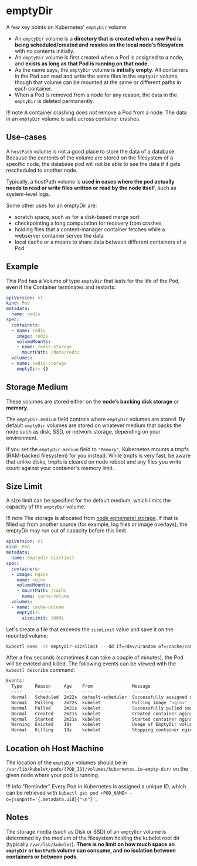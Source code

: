 # emptyDir

A few key points on Kubernetes' `emptyDir` volume:

- An `emptyDir` volume is a **directory that is created when a new Pod is being scheduled/created and resides on the local node’s filesystem** with no contents initially.
- An `emptyDir` volume is first created when a Pod is assigned to a node, and **exists as long as that Pod is running on that node**.
- As the name says, the `emptyDir` volume is **initially empty**. All containers in the Pod can read and write the same files in the `emptyDir` volume, though that volume can be mounted at the same or different paths in each container.
- When a Pod is removed from a node for any reason, the data in the `emptyDir` is deleted permanently.

!!! note
    A container crashing does _not_ remove a Pod from a node. The data in an `emptyDir` volume is safe across container crashes.


## Use-cases

A `hostPath` volume is not a good place to store the data of a database. Because the contents of the volume are stored on the filesystem of a specific node, the database pod will not be able to see the data if it gets rescheduled to another node.

Typically, a hostPath volume is **used in cases where the pod actually needs to read or write files written or read by the node itsel**f, such as system-level logs.

Some other uses for an emptyDir are:

- scratch space, such as for a disk-based merge sort
- checkpointing a long computation for recovery from crashes
- holding files that a content-manager container fetches while a webserver container serves the data
- local cache or a means to share data between different containers of a Pod

## Example

This Pod has a Volume of type `emptyDir` that lasts for the life of the Pod, even if the Container terminates and restarts:

```yaml
apiVersion: v1
kind: Pod
metadata:
  name: redis
spec:
  containers:
  - name: redis
    image: redis
    volumeMounts:
    - name: redis-storage
      mountPath: /data/redis
  volumes:
  - name: redis-storage
    emptyDir: {}
```


## Storage Medium

These volumes are stored either on the **node’s backing disk storage** _or_ **memory**.

The `emptyDir.medium` field controls where `emptyDir` volumes are stored. By default `emptyDir` volumes are stored on whatever medium that backs the node such as disk, SSD, or network storage, depending on your environment.

If you set the `emptyDir.medium` field to `"Memory"`, Kubernetes mounts a tmpfs (RAM-backed filesystem) for you instead. While tmpfs is very fast, be aware that unlike disks, tmpfs is cleared on node reboot and any files you write count against your container's memory limit.


## Size Limit

A size limit can be specified for the default medium, which limits the capacity of the `emptyDir` volume.

!!! note
    The storage is allocated from [node ephemeral storage](https://kubernetes.io/docs/concepts/configuration/manage-resources-containers/#setting-requests-and-limits-for-local-ephemeral-storage). If that is filled up from another source (for example, log files or image overlays), the emptyDir may run out of capacity before this limit.

```yaml
apiVersion: v1
kind: Pod
metadata:
  name: emptydir-sizelimit
spec:
  containers:
  - image: nginx
    name: nginx
    volumeMounts:
    - mountPath: /cache
      name: cache-volume
  volumes:
  - name: cache-volume
    emptyDir:
      sizeLimit: 100Mi
```

Let's create a file that exceeds the `sizeLimit` value and save it on the mounted volume:

```bash
kubectl exec -it emptydir-sizelimit -- dd if=/dev/urandom of=/cache/sample.txt bs=1G count=6
```


After a few seconds (sometimes it can take a couple of minutes), the Pod will be evicted and killed. The following events can be viewed with the `kubectl describe` command:

```bash
Events:
  Type     Reason     Age    From               Message
  ----     ------     ----   ----               -------
  Normal   Scheduled  2m22s  default-scheduler  Successfully assigned default/emptydir-sizelimit to cms-daq-workshop-gml7jxg5oxyf-node-2
  Normal   Pulling    2m22s  kubelet            Pulling image "nginx"
  Normal   Pulled     2m21s  kubelet            Successfully pulled image "nginx" in 1.018572802s
  Normal   Created    2m21s  kubelet            Created container nginx
  Normal   Started    2m21s  kubelet            Started container nginx
  Warning  Evicted    10s    kubelet            Usage of EmptyDir volume "cache-volume" exceeds the limit "100Mi".
  Normal   Killing    10s    kubelet            Stopping container nginx
```


## Location oh Host Machine

The location of the `emptyDir` volumes should be in `/var/lib/kubelet/pods/{POD_ID}/volumes/kubernetes.io~empty-dir/` on the given node where your pod is running.

!!! info "Reminder"
    Every Pod in Kubernetes is assigned a unique ID, which can be retrieved with `kubectl get pod <POD_NAME> -o=jsonpath='{.metadata.uid}{"\n"}'`.


## Notes

The storage media (such as Disk or SSD) of an `emptyDir` volume is determined by the medium of the filesystem holding the kubelet root dir (typically `/var/lib/kubelet`). **There is no limit on how much space an `emptyDir` or `hostPath` volume can consume, and no isolation between containers or between pods**.
